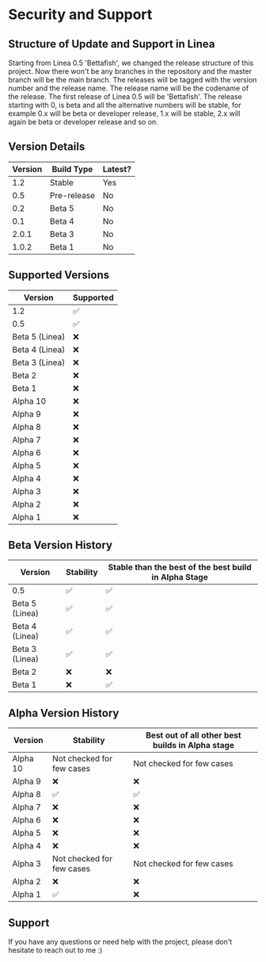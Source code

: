 # Security and Support

## Structure of Update and Support in Linea

Starting from Linea 0.5 'Bettafish', we changed the release structure of this project. Now there won't be any branches in the repository and the master branch will be the main branch. The releases will be tagged with the version number and the release name. The release name will be the codename of the release. The first release of Linea 0.5 will be 'Bettafish'. The release starting with 0, is beta and all the alternative numbers will be stable, for example 0.x will be beta or developer release, 1.x will be stable, 2.x will again be beta or developer release and so on.

## Version Details

| Version | Build Type  | Latest? |
| ------- | ----------- | ------- |
| 1.2     | Stable      | Yes     |
| 0.5     | Pre-release | No      |
| 0.2     | Beta 5      | No      |
| 0.1     | Beta 4      | No      |
| 2.0.1   | Beta 3      | No      |
| 1.0.2   | Beta 1      | No      |

## Supported Versions

| Version       | Supported                          |
| ------------- | ---------------------------------- |
| 1.2           | :white_check_mark:                 |
| 0.5           | :white_check_mark:                 |
| Beta 5 (Linea)| :x:                                |
| Beta 4 (Linea)| :x:                                |
| Beta 3 (Linea)| :x:                                |
| Beta 2        | :x:                                |
| Beta 1        | :x:                                |
| Alpha 10      | :x:                                |
| Alpha 9       | :x:                                |
| Alpha 8       | :x:                                |
| Alpha 7       | :x:                                |
| Alpha 6       | :x:                                |
| Alpha 5       | :x:                                |
| Alpha 4       | :x:                                |
| Alpha 3       | :x:                                |
| Alpha 2       | :x:                                |
| Alpha 1       | :x:                                |

## Beta Version History

| Version       | Stability                         | Stable than the best of the best build in Alpha Stage |
| ------------- | --------------------------------- | ----------------------------------------------------- |
| 0.5           | :white_check_mark:                | :white_check_mark:                                    |
| Beta 5 (Linea)| :white_check_mark:                | :white_check_mark:                                    |
| Beta 4 (Linea)| :white_check_mark:                | :white_check_mark:                                    |
| Beta 3 (Linea)| :white_check_mark:                | :white_check_mark:                                    |
| Beta 2        | :x:                               | :x:                                                   |
| Beta 1        | :x:                               | :white_check_mark:                                    |

## Alpha Version History

| Version       | Stability                         | Best out of all other best builds in Alpha stage |
| ------------- | --------------------------------- | ------------------------------------------------ |
| Alpha 10      | Not checked for few cases         | Not checked for few cases                        |
| Alpha 9       | :x:                               | :x:                                              |
| Alpha 8       | :white_check_mark:                | :white_check_mark:                               |
| Alpha 7       | :x:                               | :x:                                              |
| Alpha 6       | :x:                               | :x:                                              |
| Alpha 5       | :x:                               | :x:                                              |
| Alpha 4       | :x:                               | :x:                                              |
| Alpha 3       | Not checked for few cases         | Not checked for few cases                        |
| Alpha 2       | :x:                               | :x:                                              |
| Alpha 1       | :white_check_mark:                | :x:                                              |

## Support

If you have any questions or need help with the project, please don't hesitate to reach out to me :)
